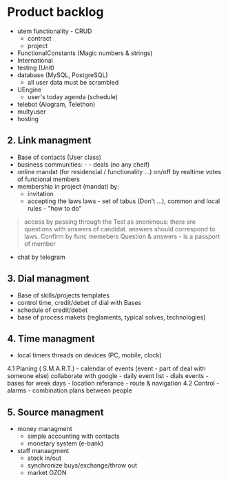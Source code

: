 # Product backlog 

- utem functionality - CRUD
  - contract
  - project
- FunctionalConstants (Magic numbers & strings)
- International
- testing (Unit)
- database (MySQL, PostgreSQL)
  - all user data must be scrambled
- UEngine
  - user's today agenda (schedule)
- telebot (Aiogram, Telethon)
- multyuser
- hosting

## 2. Link managment

- Base of contacts (User class)
- business communities: <partner> - <hired worker> - <customer> deals (no any cheif)
- online mandat (for residencial / functionality ...) on/off by realtime votes of funcional members
- membership in project (mandat) by:
  - invitation
  - accepting the laws
      laws - set of tabus (Don't ...), common and local
      rules - "how to do"

>access by passing through the Test as anonimous:
there are questions with answers of candidat.
answers should correspond to laws.
Confirm by func memebers
Question & answers - is a passport of member

- chat by telegram

## 3. Dial managment

- Base of skills/projects templates
- control time, credit/debet of dial with Bases
- schedule of credit/debet
- base of process makets (reglaments, typical solves, technologies)

## 4. Time managment

- local timers threads on devices (PC, mobile, clock)

4.1 Planing ( S.M.A.R.T.)
    - calendar of events (event - part of deal with someone else) collaborate with google
    - daily event list
    - dials events
    - bases for week days
    - location referance
    - route & navigation
4.2 Control
    - alarms
    - combination plans between people

## 5. Source managment
- money managment
  - simple accounting with contacts
  - monetary system (e-bank)
- staff manaagment
  - stock in/out
  - synchronize buys/exchange/throw out
  - market OZON

